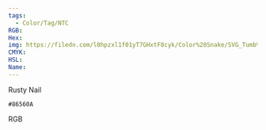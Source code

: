 ```yaml
---
tags:
  - Color/Tag/NTC
RGB:
Hex:
img: https://filedn.com/l0hpzxl1f01yT7GHxtF8cyk/Color%20Snake/SVG_Tumb%20Mass%20No%20Name/86560A.svg
CMYK:
HSL:
Name:
---
```

Rusty Nail
```palette
#86560A
```
RGB

